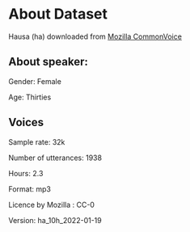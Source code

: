 # About Dataset
Hausa (ha) downloaded from [Mozilla CommonVoice]()

## About speaker:
Gender: Female

Age: Thirties
## Voices
Sample rate: 32k

Number of utterances: 1938

Hours: 2.3

Format: mp3

Licence by Mozilla : CC-0

Version: ha_10h_2022-01-19


